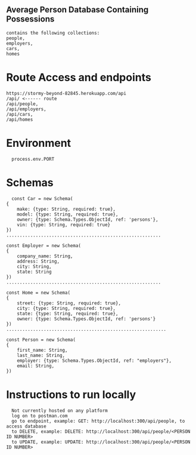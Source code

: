 ## Average Person Database Containing Possessions
    contains the following collections:
    people,
    employers,
    cars,
    homes
    
 # Route Access and endpoints
    https://stormy-beyond-82845.herokuapp.com/api
    /api/ <------ route
    /api/people,
    /api/employers,
    /api/cars,
    /api/homes
    
  # Environment
      process.env.PORT
    
  # Schemas 
      const Car = new Schema(
    {
        make: {type: String, required: true},
        model: {type: String, required: true},
        owner: {type: Schema.Types.ObjectId, ref: 'persons'},
        vin: {type: String, required: true}
    })
    ..........................................................
    
    const Employer = new Schema(
    {
        company_name: String,
        address: String,
        city: String,
        state: String
    })
    ..........................................................
    
    const Home = new Schema(
    {
        street: {type: String, required: true},
        city: {type: String, required: true},
        state: {type: String, required: true},
        owner: {type: Schema.Types.ObjectId, ref: 'persons'}
    })
    ............................................................
    
    const Person = new Schema(
    {
        first_name: String,
        last_name: String,
        employer: {type: Schema.Types.ObjectId, ref: "employers"},
        email: String,
    })
    
  # Instructions to run locally
      Not currently hosted on any platform
      log on to postman.com
      go to endpoint, example: GET: http://localhost:300/api/people, to access database
      to DELETE, example: DELETE: http://localhost:300/api/people/<PERSON ID NUMBER>
      to UPDATE, example: UPDATE: http://localhost:300/api/people/<PERSON ID NUMBER>
